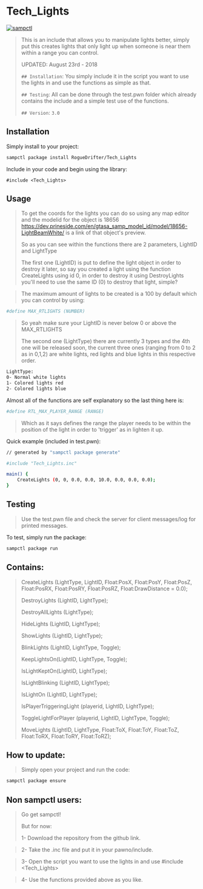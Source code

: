 # Tech_Lights

[![sampctl](https://shields.southcla.ws/badge/sampctl-Tech_Lights-2f2f2f.svg?style=for-the-badge)](https://github.com/RogueDrifter/Tech_Lights)

> This is an include that allows you to manipulate lights better, simply put this creates lights that only light up when someone
> is near them within a range you can control.
>
> UPDATED: August 23rd - 2018
>
> `## Installation`: 
> You simply include it in the script you want to use the lights in and use the functions as simple as that.
>
> `## Testing`: 
> All can be done through the test.pwn folder which already
> contains the include and a simple test use of the functions.
>
> `## Version`: `3.0`

## Installation

Simply install to your project:

```bash
sampctl package install RogueDrifter/Tech_Lights
```

Include in your code and begin using the library:

```pawn
#include <Tech_Lights>
```

## Usage

> To get the coords for the lights you can do so using any map editor and the modelid for the object is 18656
> https://dev.prineside.com/en/gtasa_samp_model_id/model/18656-LightBeamWhite/ is a link of that object's preview.
>
> So as you can see within the functions there are 2 parameters, LightID and LightType
>
> The first one (LightID) is put to define the light object in order to destroy it later, so say you created a light using the function CreateLights using id 0, in order to destroy it using DestroyLights you'll need to use the same ID (0) to destroy that light, simple?

> The maximum amount of lights to be created is a 100 by default which you can control by using:
>

```bash
#define MAX_RTLIGHTS (NUMBER)
```
> So yeah make sure your LightID is never below 0 or above the MAX_RTLIGHTS
>
> The second one (LightType) there are currently 3 types and the 4th one will be released soon, the current three ones (ranging from 0 to 2 as in 0,1,2) are white lights, red lights and blue lights in this respective order.
```bash
LightType:
0- Normal white lights
1- Colored lights red
2- Colored lights blue
```
Almost all of the functions are self explanatory so the last thing here is:

```bash
#define RTL_MAX_PLAYER_RANGE (RANGE)
```
> Which as it says defines the range the player needs to be within the position of the light in order to 'trigger' as in lighten it up.

Quick example (included in test.pwn):
```bash
// generated by "sampctl package generate"

#include "Tech_Lights.inc"

main() {
	CreateLights (0, 0, 0.0, 0.0, 10.0, 0.0, 0.0, 0.0);
}
```

## Testing

> Use the test.pwn file and check the server for client messages/log for printed messages.

To test, simply run the package:

```bash
sampctl package run
```

## Contains:

> CreateLights (LightType, LightID, Float:PosX, Float:PosY, Float:PosZ, Float:PosRX, Float:PosRY, Float:PosRZ, Float:DrawDistance = 0.0);
>
> DestroyLights (LightID, LightType);
>
> DestroyAllLights (LightType);
>
> HideLights (LightID, LightType);
>
> ShowLights (LightID, LightType);
>
> BlinkLights (LightID, LightType, Toggle);
>
> KeepLightsOn(LightID, LightType, Toggle);
>
> IsLightKeptOn(LightID, LightType);
>
> IsLightBlinking (LightID, LightType);
>
> IsLightOn (LightID, LightType);
>
> IsPlayerTriggeringLight (playerid, LightID, LightType);
>
> ToggleLightForPlayer (playerid, LightID, LightType, Toggle);
>
> MoveLights (LightID, LightType, Float:ToX, Float:ToY, Float:ToZ, Float:ToRX, Float:ToRY, Float:ToRZ);

## How to update:

>Simply open your project and run the code:

```bash
sampctl package ensure
```

## Non sampctl users:
> Go get sampctl! 
>
> But for now:
>
> 1- Download the repository from the github link.

> 2- Take the .inc file and put it in your pawno/include.

> 3- Open the script you want to use the lights in and use #include <Tech_Lights>

> 4- Use the functions provided above as you like.
